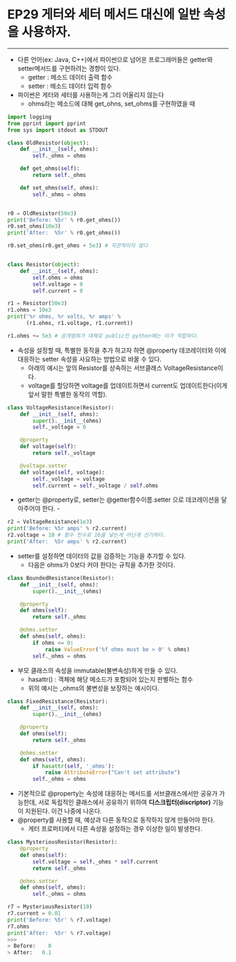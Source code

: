 EP29 게터와 세터 메서드 대신에 일반 속성을 사용하자.
====================================================

---

-	다른 언어(ex: Java, C++)에서 파이썬으로 넘어온 프로그래머들은 getter와 setter메서드를 구현하려는 경향이 있다.
	-	getter : 메소드 데이터 출력 함수
	-	setter : 메소드 데이터 입력 함수
-	파이썬은 게터와 세터를 사용하는게 그리 어울리지 않는다
	-	ohms라는 메소드에 대해 get_ohns, set_ohms를 구현하였을 때

```python
import logging
from pprint import pprint
from sys import stdout as STDOUT

class OldResistor(object):
    def __init__(self, ohms):
        self._ohms = ohms

    def get_ohms(self):
        return self._ohms

    def set_ohms(self, ohms):
        self._ohms = ohms


r0 = OldResistor(50e3)
print('Before: %5r' % r0.get_ohms())
r0.set_ohms(10e3)
print('After:  %5r' % r0.get_ohms())

r0.set_ohms(r0.get_ohms + 5e3) # 직관적이지 않다
```

```python

class Resistor(object):
    def __init__(self, ohms):
        self.ohms = ohms
        self.voltage = 0
        self.current = 0

r1 = Resistor(50e3)
r1.ohms = 10e3
print('%r ohms, %r volts, %r amps' %
      (r1.ohms, r1.voltage, r1.current))

r1.ohms += 5e3 # 공개범위가 대체로 public인 python에는 이가 적합하다.

```

-	속성을 설정할 때, 특별한 동작을 추가 하고자 하면 @property 데코레이터와 이에 대응하는 setter 속성을 사요하는 방법으로 바꿀 수 있다.
	-	아래의 예시는 앞의 Resistor를 상속하는 서브클래스 VoltageResistance이다.
	-	voltage를 할당하면 voltage를 업데이트하면서 current도 업데이트한다(이게 앞서 말한 특별한 동작의 역할).

```python
class VoltageResistance(Resistor):
    def __init__(self, ohms):
        super().__init__(ohms)
        self._voltage = 0

    @property
    def voltage(self):
        return self._voltage

    @voltage.setter
    def voltage(self, voltage):
        self._voltage = voltage
        self.current = self._voltage / self.ohms
```

-	getter는 @property로, setter는 @getter함수이름.setter 으로 데코레이션을 달아주어야 한다. -

```python
r2 = VoltageResistance(1e3)
print('Before: %5r amps' % r2.current)
r2.voltage = 10 # 함수 인수로 10을 넣는게 아닌게 신기하다.
print('After:  %5r amps' % r2.current)
```

-	setter를 설정하면 데이터의 값을 검증하는 기능을 추가할 수 있다.
	-	다음은 ohms가 0보다 커야 한다는 규칙을 추가한 것이다.

```python
class BoundedResistance(Resistor):
    def __init__(self, ohms):
        super().__init__(ohms)

    @property
    def ohms(self):
        return self._ohms

    @ohms.setter
    def ohms(self, ohms):
        if ohms <= 0:
            raise ValueError('%f ohms must be > 0' % ohms)
        self._ohms = ohms
```

-	부모 클래스의 속성을 immutable(불변속성)하게 만들 수 있다.
	-	hasattr() : 객체에 해당 메소드가 포함되어 있는지 판별하는 함수
	-	위의 예시는 \_ohms의 불변성을 보장하는 예시이다.

```python
class FixedResistance(Resistor):
    def __init__(self, ohms):
        super().__init__(ohms)

    @property
    def ohms(self):
        return self._ohms

    @ohms.setter
    def ohms(self, ohms):
        if hasattr(self, '_ohms'):
            raise AttributeError("Can't set attribute")
        self._ohms = ohms

```

-	기본적으로 @property는 속성에 대응하는 메서드를 서브클래스에서만 공유가 가능한데, 서로 독립적인 클래스에서 공유하기 위하여 **디스크립터(discriptor)** 기능이 지원된다. 이건 나중에 나온다.
-	@property를 사용할 때, 예상과 다른 동작으로 동작하지 않게 만들어야 한다.
	-	게터 프로퍼티에서 다른 속성을 설정하는 경우 이상한 일이 발생한다.

```python
class MysteriousResistor(Resistor):
    @property
    def ohms(self):
        self.voltage = self._ohms * self.current
        return self._ohms

    @ohms.setter
    def ohms(self, ohms):
        self._ohms = ohms

r7 = MysteriousResistor(10)
r7.current = 0.01
print('Before: %5r' % r7.voltage)
r7.ohms
print('After:  %5r' % r7.voltage)
>>>
> Before:    0
> After:   0.1
```

```python

```
